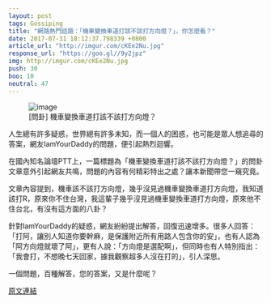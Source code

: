 ```yaml
---
layout: post
tags: Gossiping
title: "網路熱門話題：「機車變換車道打該不該打方向燈？」，你怎麼看？"
date: 2017-07-31 18:12:37.798339 +0800
article_url: "http://imgur.com/cKEe2Nu.jpg"
response_url: "https://goo.gl//9y2jpz"
img: http://imgur.com/cKEe2Nu.jpg
push: 30
boo: 10
neutral: 47
---
```


<figure>
<img src="http://imgur.com/cKEe2Nu.jpg" alt="image">
<figcaption>
[問卦] 機車變換車道打該不該打方向燈？
</figcaption>
</figure>



人生總有許多疑惑，世界總有許多未知，而一個人的困惑，也可能是眾人想追尋的答案，網友IamYourDaddy的問題，便引起熱烈迴響。

在國內知名論壇PTT上，一篇標題為「機車變換車道打該不該打方向燈？」的問卦文章意外引起網友共鳴，問題的內容有何精彩特出之處？讓本新聞帶您一窺究竟。

文章內容提到，機車該不該打方向燈，幾乎沒見過機車變換車道打方向燈，我知道該打R，原來你不住台灣，我這輩子幾乎沒見過機車變換車道打方向燈，原來他不住台北，有沒有這方面的八卦？

針對IamYourDaddy的疑惑，網友紛紛提出解答，回復迅速增多。很多人回答：「打阿，讓別人知道你要幹麻，是保護附近所有用路人包含你的安」，也有人認為「阿方向燈就壞了阿」，更有人說：「方向燈是選配啊」，但同時也有人特別指出：「我會打，不想晚七天回家，據我觀察超多人沒在打的」，引人深思。

一個問題，百種解答，您的答案，又是什麼呢？

<a href = "https://www.ptt.cc/bbs/Gossiping/M.1501217753.A.41C.html">原文連結</a>

